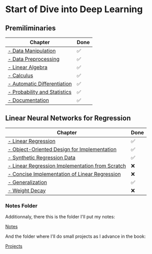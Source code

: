 # Start of Dive into Deep Learning

## Premiliminaries

| Chapter | Done |
| ----------- | ----------- |
| [- Data Manipulation](https://d2l.ai/chapter_preliminaries/ndarray.html) | ✅ |
| [- Data Preprocessing](https://d2l.ai/chapter_preliminaries/pandas.html) |✅ |
| [- Linear Algebra](https://d2l.ai/chapter_preliminaries/linear-algebra.html) | ✅ |
| [- Calculus](https://d2l.ai/chapter_preliminaries/calculus.html) | ✅ |
| [- Automatic Differentiation](https://d2l.ai/chapter_preliminaries/autograd.html) | ✅ |
| [- Probability and Statistics](https://d2l.ai/chapter_preliminaries/probability.html) | ✅ |
| [- Documentation](https://d2l.ai/chapter_preliminaries/lookup-api.html) | ✅ |


## Linear Neural Networks for Regression

| Chapter | Done |
| ----------- | ----------- |
| [- Linear Regression](https://d2l.ai/chapter_linear-regression/linear-regression.html) | ✅ |
| [- Object-Oriented Design for Implementation](https://d2l.ai/chapter_linear-regression/oo-design.html) |✅ |
| [- Synthetic Regression Data](https://d2l.ai/chapter_linear-regression/synthetic-regression-data.html) | ✅ |
| [- Linear Regression Implementation from Scratch](https://d2l.ai/chapter_linear-regression/linear-regression-scratch.html) | ❌ |
| [- Concise Implementation of Linear Regression](https://d2l.ai/chapter_linear-regression/linear-regression-concise.html) | ❌ |
| [- Generalization](https://d2l.ai/chapter_linear-regression/generalization.html) | ✅ |
| [- Weight Decay](https://d2l.ai/chapter_linear-regression/weight-decay.html) | ❌ |



### Notes Folder
Additionnaly, there this is the folder I'll put my notes:

[Notes](https://github.com/Vincent-devSG/DIDL/tree/main/notes)

And the folder where I'll do small projects as I advance in the book:

[Projects](https://github.com/Vincent-devSG/DIDL/tree/main/projects)
